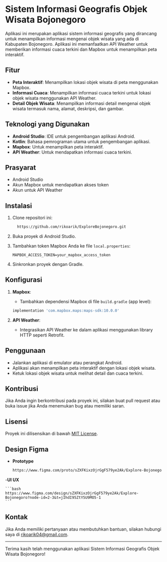 # Sistem Informasi Geografis Objek Wisata Bojonegoro

Aplikasi ini merupakan aplikasi sistem informasi geografis yang dirancang untuk menampilkan informasi mengenai objek wisata yang ada di Kabupaten Bojonegoro. Aplikasi ini memanfaatkan API Weather untuk memberikan informasi cuaca terkini dan Mapbox untuk menampilkan peta interaktif.

## Fitur

- **Peta Interaktif**: Menampilkan lokasi objek wisata di peta menggunakan Mapbox.
- **Informasi Cuaca**: Menampilkan informasi cuaca terkini untuk lokasi objek wisata menggunakan API Weather.
- **Detail Objek Wisata**: Menampilkan informasi detail mengenai objek wisata termasuk nama, alamat, deskripsi, dan gambar.

## Teknologi yang Digunakan

- **Android Studio**: IDE untuk pengembangan aplikasi Android.
- **Kotlin**: Bahasa pemrograman utama untuk pengembangan aplikasi.
- **Mapbox**: Untuk menampilkan peta interaktif.
- **API Weather**: Untuk mendapatkan informasi cuaca terkini.

## Prasyarat

- Android Studio
- Akun Mapbox untuk mendapatkan akses token
- Akun untuk API Weather

## Instalasi

1. Clone repositori ini:

    ```bash
      https://github.com/rikoarik/ExploreBojonegoro.git
    ```

2. Buka proyek di Android Studio.

3. Tambahkan token Mapbox Anda ke file `local.properties`:

    ```
    MAPBOX_ACCESS_TOKEN=your_mapbox_access_token
    ```

5. Sinkronkan proyek dengan Gradle.

## Konfigurasi

1. **Mapbox**: 
    - Tambahkan dependensi Mapbox di file `build.gradle` (app level):

    ```groovy
    implementation 'com.mapbox.maps:maps-sdk:10.0.0'
    ```

2. **API Weather**:
    - Integrasikan API Weather ke dalam aplikasi menggunakan library HTTP seperti Retrofit.

## Penggunaan

- Jalankan aplikasi di emulator atau perangkat Android.
- Aplikasi akan menampilkan peta interaktif dengan lokasi objek wisata.
- Ketuk lokasi objek wisata untuk melihat detail dan cuaca terkini.

## Kontribusi

Jika Anda ingin berkontribusi pada proyek ini, silakan buat pull request atau buka issue jika Anda menemukan bug atau memiliki saran.

## Lisensi

Proyek ini dilisensikan di bawah [MIT License](LICENSE).

## Design Figma

- **Prototype**

    ```bash
    https://www.figma.com/proto/sZXFKixzOjrGgF579ye2Ak/Explore-Bojonegoro?node-id=2-4&t=jIhdI95ZtY5U9MO5-1
    ```
    
-**UI UX**

    ```bash
    https://www.figma.com/design/sZXFKixzOjrGgF579ye2Ak/Explore-Bojonegoro?node-id=2-3&t=jIhdI95ZtY5U9MO5-1
    ```

## Kontak

Jika Anda memiliki pertanyaan atau membutuhkan bantuan, silakan hubungi saya di [rikoarik04@gmail.com](mailto:rikoarik04@gmail.com).

---

Terima kasih telah menggunakan aplikasi Sistem Informasi Geografis Objek Wisata Bojonegoro!
